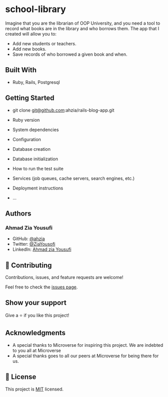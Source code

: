 # school-library

Imagine that you are the librarian of OOP University, and you need a tool to record what books are in the library and who borrows them. The app that I created will allow you to:

- Add new students or teachers.
- Add new books.
- Save records of who borrowed a given book and when.


## Built With

- Ruby, Rails, Postgresql

## Getting Started

- git clone git@github.com:ahzia/rails-blog-app.git
* Ruby version

* System dependencies

* Configuration

* Database creation

* Database initialization

* How to run the test suite

* Services (job queues, cache servers, search engines, etc.)

* Deployment instructions

* ...
## Authors

### Ahmad Zia Yousufi

- GitHub: [@ahzia](https://github.com/ahzia)
- Twitter: [@ZiaYousofi](https://twitter.com/ZiaYousofi)
- LinkedIn: [Ahmad zia Yousufi](https://https://www.linkedin.com/in/ah-ziayosfi)


## 🤝 Contributing

Contributions, issues, and feature requests are welcome!

Feel free to check the [issues page](https://github.com/Donard97/oop-school-library-app/issues).

## Show your support

Give a ⭐️ if you like this project!

## Acknowledgments

- A special thanks to Microverse for inspiring this project. We are indebted to you all at Microverse
- A special thanks goes to all our peers at Microverse for being there for us.

## 📝 License

This project is [MIT](./MIT.md) licensed.




